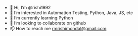 - 👋 Hi, I’m @rishi1992
- 👀 I’m interested in Automation Testing, Python, Java, JS, etc
- 🌱 I’m currently learning Python
- 💞️ I’m looking to collaborate on github
- 📫 How to reach me rmrishimondal@gmail.com

<!---
rishi1992/rishi1992 is a ✨ special ✨ repository because its `README.md` (this file) appears on your GitHub profile.
You can click the Preview link to take a look at your changes.
--->
